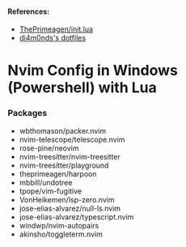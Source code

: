 #### References:
* [ThePrimeagen/init.lua](https://github.com/ThePrimeagen/init.lua)
* [di4m0nds's dotfiles](https://github.com/di4m0nds/dotfiles/tree/master/_neovim-config-lua)

# Nvim Config in Windows (Powershell) with Lua
### Packages

* wbthomason/packer.nvim
* nvim-telescope/telescope.nvim
* rose-pine/neovim
* nvim-treesitter/nvim-treesitter
* nvim-treesitter/playground
* theprimeagen/harpoon
* mbbill/undotree
* tpope/vim-fugitive
* VonHeikemen/lsp-zero.nvim
* jose-elias-alvarez/null-ls.nvim
* jose-elias-alvarez/typescript.nvim
* windwp/nvim-autopairs
* akinsho/toggleterm.nvim
